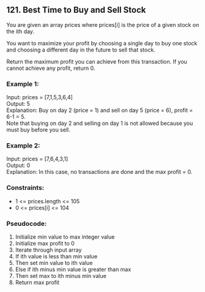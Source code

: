 ## 121. Best Time to Buy and Sell Stock

You are given an array prices where prices[i] is the price of a given stock on the ith day.

You want to maximize your profit by choosing a single day to buy one stock and choosing a different day in the future to sell that stock.

Return the maximum profit you can achieve from this transaction. If you cannot achieve any profit, return 0.

### Example 1:
Input: prices = [7,1,5,3,6,4]\
Output: 5\
Explanation: Buy on day 2 (price = 1) and sell on day 5 (price = 6), profit = 6-1 = 5.\
Note that buying on day 2 and selling on day 1 is not allowed because you must buy before you sell.

### Example 2:
Input: prices = [7,6,4,3,1]\
Output: 0\
Explanation: In this case, no transactions are done and the max profit = 0.

### Constraints:
- 1 <= prices.length <= 105
- 0 <= prices[i] <= 104

### Pseudocode:
1. Initialize min value to max integer value
2. Initialize max profit to 0
3. Iterate through input array
4. If ith value is less than min value
5. Then set min value to ith value
6. Else if ith minus min value is greater than max
7. Then set max to ith minus min value
8. Return max profit